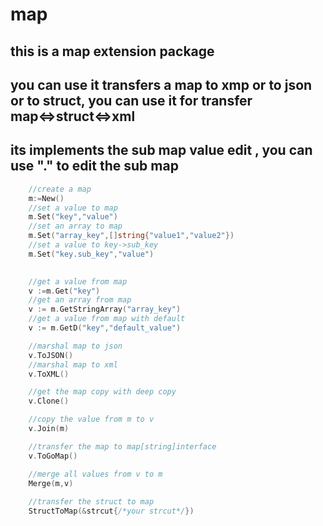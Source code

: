 # map

## this is a map extension package
## you can use it transfers a map to xmp or to json or to struct, you can use it for transfer map<=>struct<=>xml
## its implements the sub map value edit , you can use "." to edit the sub map

```go
    //create a map
    m:=New()
    //set a value to map
    m.Set("key","value")
    //set an array to map
    m.Set("array_key",[]string{"value1","value2"})
    //set a value to key->sub_key
    m.Set("key.sub_key","value")
    

    //get a value from map
    v :=m.Get("key")
    //get an array from map
    v := m.GetStringArray("array_key")
    //get a value from map with default
    v := m.GetD("key","default_value")

    //marshal map to json
    v.ToJSON()
    //marshal map to xml
    v.ToXML()

    //get the map copy with deep copy
    v.Clone()

    //copy the value from m to v
    v.Join(m)

    //transfer the map to map[string]interface
    v.ToGoMap()

    //merge all values from v to m
    Merge(m,v)
    
    //transfer the struct to map
    StructToMap(&strcut{/*your strcut*/})

```